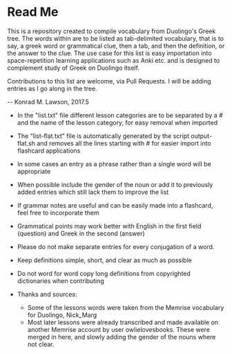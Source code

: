 # Read Me

This is a repository created to compile vocabulary from Duolingo's Greek tree. The words within are to be listed as tab-delimited vocabulary, that is to say, a greek word or grammatical clue, then a tab, and then the definition, or the answer to the clue. The use case for this list is easy importation into space-repetition learning applications such as Anki etc. and is designed to complement study of Greek on Duolingo itself.

Contributions to this list are welcome, via Pull Requests. I will be adding entries as I go along in the tree.

-- Konrad M. Lawson, 2017.5

* In the "list.txt" file different lesson categories are to be separated by a # and the name of the lesson category, for easy removal when imported
* The "list-flat.txt" file is automatically generated by the script output-flat.sh and removes all the lines starting with # for easier import into flashcard applications
* In some cases an entry as a phrase rather than a single word will be appropriate
* When possible include the gender of the noun or add it to previously added entries which still lack them to improve the list
* If grammar notes are useful and can be easily made into a flashcard, feel free to incorporate them
* Grammatical points may work better with English in the first field (question) and Greek in the second (answer)
* Please do not make separate entries for every conjugation of a word.
* Keep definitions simple, short, and clear as much as possible
* Do not word for word copy long definitions from copyrighted dictionaries when contributing

* Thanks and sources:
	* Some of the lessons words were taken from the Memrise vocabulary for Duolingo, Nick_Marg
	* Most later lessons were already transcribed and made available on another Memrise account by user owlielovesbooks. These were merged in here, and slowly adding the gender of the nouns where not clear.
